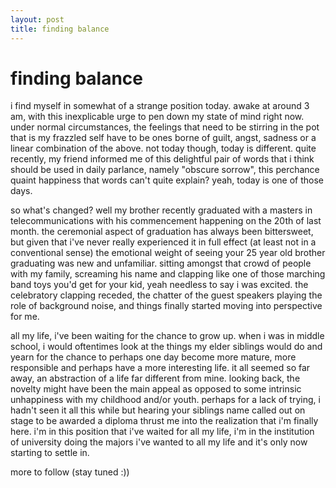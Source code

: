 ```yaml
---
layout: post
title: finding balance
---
```


# finding balance

i find myself in somewhat of a strange position today. awake at around 3 am, with this inexplicable urge to pen down my state of mind right now. under normal circumstances, the feelings that need to be stirring in the pot that is my frazzled self have to be ones borne of guilt, angst, sadness or a linear combination of the above. not today though, today is different. quite recently, my friend informed me of this delightful pair of words that i think should be used in daily parlance, namely "obscure sorrow", this perchance quaint happiness that words can't quite explain? yeah, today is one of those days.

so what's changed? well my brother recently graduated with a masters in telecommunications with his commencement happening on the 20th of last month. the ceremonial aspect of graduation has always been bittersweet, but given that i've never really experienced it in full effect (at least not in a conventional sense) the emotional weight of seeing your 25 year old brother graduating was new and unfamiliar. sitting amongst that crowd of people with my family, screaming his name and clapping like one of those marching band toys you'd get for your kid, yeah needless to say i was excited. the celebratory clapping receded, the chatter of the guest speakers playing the role of background noise, and things finally started moving into perspective for me.

all my life, i've been waiting for the chance to grow up. when i was in middle school, i would oftentimes look at the things my elder siblings would do and yearn for the chance to perhaps one day become more mature, more responsible and perhaps have a more interesting life. it all seemed so far away, an abstraction of a life far different from mine. looking back, the novelty might have been the main appeal as opposed to some intrinsic unhappiness with my childhood and/or youth. perhaps for a lack of trying, i hadn't seen it all this while but hearing your siblings name called out on stage to be awarded a diploma thrust me into the realization that i'm finally here. i'm in this position that i've waited for all my life, i'm in the institution of university doing the majors i've wanted to all my life and it's only now starting to settle in.

more to follow (stay tuned :))
